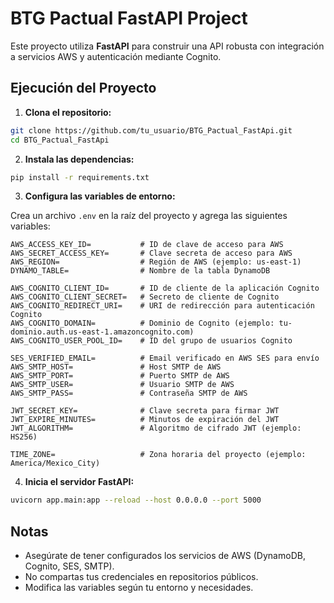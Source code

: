 # BTG Pactual FastAPI Project

Este proyecto utiliza **FastAPI** para construir una API robusta con integración a servicios AWS y autenticación mediante Cognito.

## Ejecución del Proyecto

1. **Clona el repositorio:**
  ```bash
  git clone https://github.com/tu_usuario/BTG_Pactual_FastApi.git
  cd BTG_Pactual_FastApi
  ```

2. **Instala las dependencias:**
  ```bash
  pip install -r requirements.txt
  ```

3. **Configura las variables de entorno:**

  Crea un archivo `.env` en la raíz del proyecto y agrega las siguientes variables:

  ```env
  AWS_ACCESS_KEY_ID=           # ID de clave de acceso para AWS
  AWS_SECRET_ACCESS_KEY=       # Clave secreta de acceso para AWS
  AWS_REGION=                  # Región de AWS (ejemplo: us-east-1)
  DYNAMO_TABLE=                # Nombre de la tabla DynamoDB

  AWS_COGNITO_CLIENT_ID=       # ID de cliente de la aplicación Cognito
  AWS_COGNITO_CLIENT_SECRET=   # Secreto de cliente de Cognito
  AWS_COGNITO_REDIRECT_URI=    # URI de redirección para autenticación Cognito
  AWS_COGNITO_DOMAIN=          # Dominio de Cognito (ejemplo: tu-dominio.auth.us-east-1.amazoncognito.com)
  AWS_COGNITO_USER_POOL_ID=    # ID del grupo de usuarios Cognito

  SES_VERIFIED_EMAIL=          # Email verificado en AWS SES para envío
  AWS_SMTP_HOST=               # Host SMTP de AWS
  AWS_SMTP_PORT=               # Puerto SMTP de AWS
  AWS_SMTP_USER=               # Usuario SMTP de AWS
  AWS_SMTP_PASS=               # Contraseña SMTP de AWS

  JWT_SECRET_KEY=              # Clave secreta para firmar JWT
  JWT_EXPIRE_MINUTES=          # Minutos de expiración del JWT
  JWT_ALGORITHM=               # Algoritmo de cifrado JWT (ejemplo: HS256)

  TIME_ZONE=                   # Zona horaria del proyecto (ejemplo: America/Mexico_City)
  ```

4. **Inicia el servidor FastAPI:**
  ```bash
  uvicorn app.main:app --reload --host 0.0.0.0 --port 5000
  ```

## Notas

- Asegúrate de tener configurados los servicios de AWS (DynamoDB, Cognito, SES, SMTP).
- No compartas tus credenciales en repositorios públicos.
- Modifica las variables según tu entorno y necesidades.

